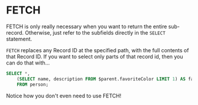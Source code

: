 # FETCH

FETCH is only really necessary when you want to return the entire sub-record. Otherwise, just refer to the subfields directly in the `SELECT` statement.

`FETCH` replaces any Record ID at the specified path, with the full contents of that Record ID. If you want to select only parts of that record id, then you can do that with...

```sql
SELECT *, 
    (SELECT name, description FROM $parent.favoriteColor LIMIT 1) AS favoriteColor 
    FROM person;
```

Notice how you don't even need to use FETCH!
